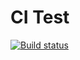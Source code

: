 # CI Test

[![Build status](https://ci.appveyor.com/api/projects/status/kb4fl8ajr3fvpgej?svg=true)](https://ci.appveyor.com/project/freelandos/ajs-hw-4-matchers)